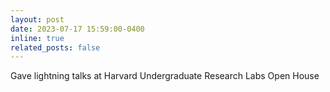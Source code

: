 ```yaml
---
layout: post
date: 2023-07-17 15:59:00-0400
inline: true
related_posts: false
---
```

Gave lightning talks at Harvard Undergraduate Research Labs Open House
